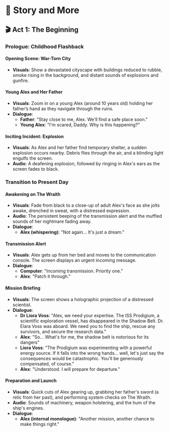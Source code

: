 # 📖 Story and More

## 🎬 Act 1: The Beginning

### Prologue: Childhood Flashback

#### Opening Scene: War-Torn City

- **Visuals**: Show a devastated cityscape with buildings reduced to rubble, smoke rising in the background, and distant sounds of explosions and gunfire.

#### Young Alex and Her Father

- **Visuals**: Zoom in on a young Alex (around 10 years old) holding her father’s hand as they navigate through the ruins.
- **Dialogue**:
  - **Father**: "Stay close to me, Alex. We'll find a safe place soon."
  - **Young Alex**: "I'm scared, Daddy. Why is this happening?"

#### Inciting Incident: Explosion

- **Visuals**: As Alex and her father find temporary shelter, a sudden explosion occurs nearby. Debris flies through the air, and a blinding light engulfs the screen.
- **Audio**: A deafening explosion, followed by ringing in Alex's ears as the screen fades to black.

### Transition to Present Day

#### Awakening on The Wraith

- **Visuals**: Fade from black to a close-up of adult Alex's face as she jolts awake, drenched in sweat, with a distressed expression.
- **Audio**: The persistent beeping of the transmission alert and the muffled sounds of her nightmare fading away.
- **Dialogue**:
  - **Alex (whispering)**: "Not again... It's just a dream."

#### Transmission Alert

- **Visuals**: Alex gets up from her bed and moves to the communication console. The screen displays an urgent incoming message.
- **Dialogue**:
  - **Computer**: "Incoming transmission. Priority one."
  - **Alex**: "Patch it through."

#### Mission Briefing

- **Visuals**: The screen shows a holographic projection of a distressed scientist.
- **Dialogue**:
  - **Dr Liora Voss**: "Alex, we need your expertise. The ISS Prodigium, a scientific exploration vessel, has disappeared in the Shadow Belt. Dr. Elara Voss was aboard. We need you to find the ship, rescue any survivors, and secure the research data."
  - **Alex**: "So... What's for me, the shadow belt is notorious for its dangers"
  - **Liora Voss**: "The Prodigium was experimenting with a powerful energy source. If it falls into the wrong hands... well, let's just say the consequences would be catastrophic. You'll be generously compensated, of course."
  - **Alex**: "Understood. I will prepare for departure."

#### Preparation and Launch

- **Visuals**: Quick cuts of Alex gearing up, grabbing her father's sword (a relic from her past), and performing system checks on The Wraith.
- **Audio**: Sounds of machinery, weapon holstering, and the hum of the ship's engines.
- **Dialogue**:
  - **Alex (internal monologue)**: "Another mission, another chance to make things right."
